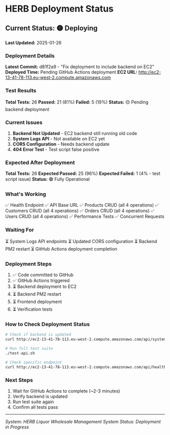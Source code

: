 # HERB Deployment Status

## Current Status: 🟡 Deploying

**Last Updated:** 2025-01-26

### Deployment Details

**Latest Commit:** d81f2a9 - "Fix deployment to include backend on EC2"
**Deployed Time:** Pending GitHub Actions deployment
**EC2 URL:** http://ec2-13-41-78-113.eu-west-2.compute.amazonaws.com

### Test Results

**Total Tests:** 26
**Passed:** 21 (81%)
**Failed:** 5 (19%)
**Status:** 🟡 Pending backend deployment

### Current Issues

1. **Backend Not Updated** - EC2 backend still running old code
2. **System Logs API** - Not available on EC2 yet
3. **CORS Configuration** - Needs backend update
4. **404 Error Test** - Test script false positive

### Expected After Deployment

**Total Tests:** 26
**Expected Passed:** 25 (96%)
**Expected Failed:** 1 (4% - test script issue)
**Status:** 🟢 Fully Operational

### What's Working

✅ Health Endpoint
✅ API Base URL
✅ Products CRUD (all 4 operations)
✅ Customers CRUD (all 4 operations)
✅ Orders CRUD (all 4 operations)
✅ Users CRUD (all 4 operations)
✅ Performance Tests
✅ Concurrent Requests

### Waiting For

⏳ System Logs API endpoints
⏳ Updated CORS configuration
⏳ Backend PM2 restart
⏳ GitHub Actions deployment completion

### Deployment Steps

1. ✅ Code committed to GitHub
2. ✅ GitHub Actions triggered
3. ⏳ Backend deployment to EC2
4. ⏳ Backend PM2 restart
5. ⏳ Frontend deployment
6. ⏳ Verification tests

### How to Check Deployment Status

```bash
# Check if backend is updated
curl http://ec2-13-41-78-113.eu-west-2.compute.amazonaws.com/api/system-logs

# Run full test suite
./test-api.sh

# Check specific endpoint
curl http://ec2-13-41-78-113.eu-west-2.compute.amazonaws.com/api/health
```

### Next Steps

1. Wait for GitHub Actions to complete (~2-3 minutes)
2. Verify backend is updated
3. Run test suite again
4. Confirm all tests pass

---

*System: HERB Liquor Wholesale Management System*
*Status: Deployment in Progress*
